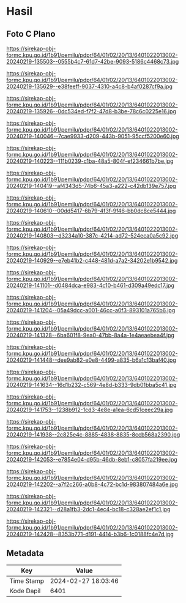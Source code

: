 # Hasil

## Foto C Plano

https://sirekap-obj-formc.kpu.go.id/1b91/pemilu/pdpr/64/01/02/20/13/6401022013002-20240219-135503--0555b4c7-61d7-42be-9093-5186c4468c73.jpg

https://sirekap-obj-formc.kpu.go.id/1b91/pemilu/pdpr/64/01/02/20/13/6401022013002-20240219-135629--e38feeff-9037-4310-a4c8-b4af0287cf9a.jpg

https://sirekap-obj-formc.kpu.go.id/1b91/pemilu/pdpr/64/01/02/20/13/6401022013002-20240219-135926--0dc534ed-f7f2-47d8-b3be-78c6c0225e16.jpg

https://sirekap-obj-formc.kpu.go.id/1b91/pemilu/pdpr/64/01/02/20/13/6401022013002-20240219-140046--7cae9933-d209-443b-9051-95ccf5200e60.jpg

https://sirekap-obj-formc.kpu.go.id/1b91/pemilu/pdpr/64/01/02/20/13/6401022013002-20240219-140223--111b0239-c1ba-48a5-804f-ef234661b7be.jpg

https://sirekap-obj-formc.kpu.go.id/1b91/pemilu/pdpr/64/01/02/20/13/6401022013002-20240219-140419--af4343d5-74b6-45a3-a222-c42db139e757.jpg

https://sirekap-obj-formc.kpu.go.id/1b91/pemilu/pdpr/64/01/02/20/13/6401022013002-20240219-140610--00dd5417-6b79-4f3f-9f46-bb0dc8ce5444.jpg

https://sirekap-obj-formc.kpu.go.id/1b91/pemilu/pdpr/64/01/02/20/13/6401022013002-20240219-140803--d3234a10-387c-4214-ad72-524eca0a5c92.jpg

https://sirekap-obj-formc.kpu.go.id/1b91/pemilu/pdpr/64/01/02/20/13/6401022013002-20240219-140929--e7eb41b2-c448-481d-a7a2-34202e1b9542.jpg

https://sirekap-obj-formc.kpu.go.id/1b91/pemilu/pdpr/64/01/02/20/13/6401022013002-20240219-141101--d0484dca-e983-4c10-b461-d309a49edc17.jpg

https://sirekap-obj-formc.kpu.go.id/1b91/pemilu/pdpr/64/01/02/20/13/6401022013002-20240219-141204--05a49dcc-a001-46cc-a0f3-893101a765b6.jpg

https://sirekap-obj-formc.kpu.go.id/1b91/pemilu/pdpr/64/01/02/20/13/6401022013002-20240219-141328--6ba601f8-9ea0-47bb-8a4a-1e4aeaebea4f.jpg

https://sirekap-obj-formc.kpu.go.id/1b91/pemilu/pdpr/64/01/02/20/13/6401022013002-20240219-141448--dee9ab82-e0e8-4499-a835-b6a1c13baf40.jpg

https://sirekap-obj-formc.kpu.go.id/1b91/pemilu/pdpr/64/01/02/20/13/6401022013002-20240219-141634--16d1b232-c569-4e8d-b333-9db01bba5c41.jpg

https://sirekap-obj-formc.kpu.go.id/1b91/pemilu/pdpr/64/01/02/20/13/6401022013002-20240219-141753--1238b912-1cd3-4e8e-a1ea-6cd51ceec29a.jpg

https://sirekap-obj-formc.kpu.go.id/1b91/pemilu/pdpr/64/01/02/20/13/6401022013002-20240219-141938--2c825e4c-8885-4838-8835-8ccb568a2390.jpg

https://sirekap-obj-formc.kpu.go.id/1b91/pemilu/pdpr/64/01/02/20/13/6401022013002-20240219-142053--e7854e04-d95b-46db-8eb1-c8057fa219ee.jpg

https://sirekap-obj-formc.kpu.go.id/1b91/pemilu/pdpr/64/01/02/20/13/6401022013002-20240219-142202--a7f2c266-a0b8-4c72-bc1d-983807484a6e.jpg

https://sirekap-obj-formc.kpu.go.id/1b91/pemilu/pdpr/64/01/02/20/13/6401022013002-20240219-142321--d28a1fb3-2dc1-4ec4-bc18-c328ae2ef1c1.jpg

https://sirekap-obj-formc.kpu.go.id/1b91/pemilu/pdpr/64/01/02/20/13/6401022013002-20240219-142428--8353b771-d191-4414-b3b6-1c0188fc4e7d.jpg


## Metadata

| Key        | Value               |
| ---------- | ------------------- |
| Time Stamp | 2024-02-27 18:03:46 |
| Kode Dapil | 6401                |



